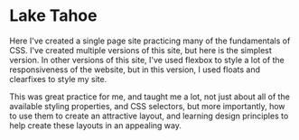 # Lake Tahoe
Here I've created a single page site practicing many of the fundamentals of CSS. I've created multiple versions of this site, but here is the simplest version. In other versions of this site, I've used flexbox to style a lot of the responsiveness of the website, but in this version, I used floats and clearfixes to style my site. 

This was great practice for me, and taught me a lot, not just about all of the available styling properties, and CSS selectors, but more importantly, how to use them to create an attractive layout, and learning design principles to help create these layouts in an appealing way.
